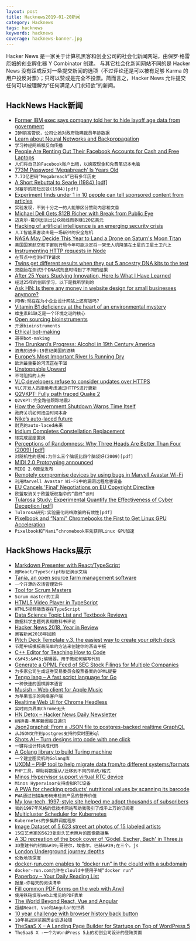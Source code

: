```yaml
---
layout: post
title: Hacknews2019-01-20新闻
category: Hacknews
tags: hacknews
keywords: hacknews
coverage: hacknews-banner.jpg
---
```


Hacker News 是一家关于计算机黑客和创业公司的社会化新闻网站，由保罗·格雷厄姆的创业孵化器 Y Combinator 创建。
与其它社会化新闻网站不同的是 Hacker News 没有踩或反对一条提交新闻的选项（不过评论还是可以被有足够 Karma 的用户投反对票）；只可以赞或是完全不投票。简而言之，Hacker News 允许提交任何可以被理解为“任何满足人们求知欲”的新闻。

## HackNews Hack新闻


- [Former IBM exec says company told her to hide layoff age data from government](https://www.theregister.co.uk/2019/01/18/ibm_government_lying_claims/)
- `IBM前高管说，公司让她对政府隐瞒裁员年龄数据`
- [Learn about Neural Networks and Backpropagation](https://towardsdatascience.com/everything-you-need-to-know-about-neural-networks-and-backpropagation-machine-learning-made-easy-e5285bc2be3a)
- `学习神经网络和反向传播`
- [People Are Renting Out Their Facebook Accounts for Cash and Free Laptops](https://www.buzzfeednews.com/article/craigsilverman/facebook-account-rental-ad-laundering-scam)
- `人们将自己的Facebook账户出租，以换取现金和免费笔记本电脑`
- [773M Password ‘Megabreach’ Is Years Old](https://krebsonsecurity.com/2019/01/773m-password-megabreach-is-years-old/)
- `7.73亿密码“Megabreach”已有多年历史`
- [A Short Rebuttal to Searle (1984) [pdf]](http://ai.stanford.edu/~nilsson/OnlinePubs-Nils/General%20Essays/OtherEssays-Nils/searle.pdf)
- `对塞尔的简短反驳(1984)[pdf]`
- [Experiment finds under 1 in 10 people can tell sponsored content from articles](https://www.bu.edu/research/articles/native-advertising-in-fake-news-era/)
- `实验发现，不到十分之一的人能够区分赞助内容和文章`
- [Michael Dell Gets $12B Richer with Break from Public Eye](https://www.bloomberg.com/news/articles/2019-01-11/michael-dell-gets-12-billion-richer-with-break-from-public-eye)
- `迈克尔·戴尔因淡出公众视线而多赚120亿美元`
- [Hacking of artificial intelligence is an emerging security crisis](https://www.wired.co.uk/article/artificial-intelligence-hacking-machine-learning-adversarial)
- `人工智能黑客攻击是一场新兴的安全危机`
- [NASA May Decide This Year to Land a Drone on Saturn&#39;s Moon Titan](https://www.space.com/43010-dragonfly-mission-would-put-a-drone-on-titan.html)
- `美国国家航空和宇宙航行局今年可能决定将一架无人机降落在土星的卫星土卫六上`
- [Instrumenting HTTP requests in Node](https://medium.com/@tlivings/instrumenting-http-requests-in-node-5bf48c10f1c0)
- `在节点中检测HTTP请求`
- [Twins get different results when they put 5 ancestry DNA kits to the test](https://www.cbc.ca/news/technology/dna-ancestry-kits-twins-marketplace-1.4980976)
- `双胞胎在测试5个DNA试剂盒时得到了不同的结果`
- [After 25 Years Studying Innovation, Here Is What I Have Learned](https://www.linkedin.com/pulse/after-40-years-studying-innovation-here-what-i-have-christensen/)
- `经过25年的创新学习，以下是我所学到的`
- [Ask HN: Is there any money in website design for small businesses anymore?](item?id=18945658)
- `问HN:现在在为小企业设计网站上还有钱吗?`
- [Vitamin B1 deficiency at the heart of an environmental mystery](https://www.pnas.org/content/115/42/10532)
- `维生素B1缺乏是一个环境之谜的核心`
- [Open sourcing bioinstruments](https://liorpachter.wordpress.com/2019/01/18/open-sourcing-bioinstruments/)
- `开源bioinstruments`
- [Ethical bot-making](http://mewo2.com/notes/bot-ethics/)
- `道德bot-making`
- [The Drunkard’s Progress: Alcohol in 19th Century America](https://medium.com/bunk/the-drunkards-progress-83ce12f3889c)
- `酒鬼的进步:19世纪美国的酒精`
- [Europe’s Most Important River Is Running Dry](https://www.bloomberg.com/news/articles/2019-01-18/europe-s-most-important-river-is-running-dry)
- `欧洲最重要的河流正在干涸`
- [Unstoppable Upward](https://www.lrb.co.uk/v41/n02/james-wolcott/the-unstoppable-upward)
- `不可阻挡的上升`
- [VLC developers refuse to consider updates over HTTPS](https://trac.videolan.org/vlc/ticket/21737)
- `VLC开发人员拒绝考虑通过HTTPS进行更新`
- [Q2VKPT: Fully path traced Quake 2](http://brechpunkt.de/q2vkpt)
- `Q2VKPT:完全路径跟踪地震2`
- [How the Government Shutdown Warps Time Itself](https://typesandtimes.net/2019/01/shutdown-warps-time)
- `政府关机如何扭曲时间本身`
- [Nike’s auto-laced future](https://techcrunch.com/2019/01/17/nikes-auto-laced-future/)
- `耐克的auto-laced未来`
- [Iridium Completes Constellation Replacement](https://www.flyingmag.com/iridium-completes-constellation-replacement?cmpid=ene20190117&amp;utm_source=internal&amp;utm_medium=email&amp;cid=46955&amp;mid=405018335)
- `铱完成星座置换`
- [Perceptions of Randomness: Why Three Heads Are Better Than Four (2009) [pdf]](http://psych.cf.ac.uk/home2/hahn/Psychological_Review_2009_Hahn.pdf)
- `对随机性的感知:为什么三个脑袋比四个脑袋好(2009)[pdf]`
- [MIDI 2.0 Prototyping announced](https://www.midi.org/articles-old/the-midi-manufacturers-association-mma-and-the-association-of-music-electronics-industry-amei-announce-midi-2-0tm-prototyping)
- `MIDI 2.0原型发布`
- [Remotely compromise devices by using bugs in Marvell Avastar Wi-Fi](https://embedi.org/blog/remotely-compromise-devices-by-using-bugs-in-marvell-avastar-wi-fi-from-zero-knowledge-to-zero-click-rce/)
- `利用Marvell Avastar Wi-Fi中的漏洞远程危害设备`
- [EU Cancels &#39;Final&#39; Negotiations on EU Copyright Directive](https://www.techdirt.com/articles/20190118/11062441423/eu-cancels-final-negotiations-eu-copyright-directive-as-it-becomes-clear-there-isnt-enough-support.shtml)
- `欧盟取消关于欧盟版权指令的“最终”谈判`
- [Tularosa Study: Experimental Quantify the Effectiveness of Cyber Deception [pdf]](https://scholarspace.manoa.hawaii.edu/bitstream/10125/60164/0724.pdf)
- `Tularosa研究:实验量化网络欺骗的有效性[pdf]`
- [Pixelbook and “Nami” Chromebooks the First to Get Linux GPU Acceleration](https://www.aboutchromebooks.com/news/pixelbook-and-nami-chromebooks-the-first-to-get-linux-gpu-acceleration-in-project-crostini/)
- `Pixelbook和“Nami”chromebook率先获得Linux GPU加速`


## HackShows Hacks展示

- [ Markdown Presenter with React/TypeScript](https://gwillz.github.io/slides/?tutorial)
- `用React/TypeScript标记演示文稿`
- [ Tania, an open source farm management software](https://github.com/Tanibox/tania-core)
- `一个开源的农场管理软件`
- [ Tool for Scrum Masters](https://www.scrumbs.app/)
- `Scrum master的工具`
- [ HTML5 Video Player in TypeScript](https://github.com/matvp91/indigo-player)
- `HTML5视频播放器在TypeScript`
- [ Data Science Topic List and Textbook Reviews](http://datasciencetexts.com)
- `数据科学主题列表和教科书评论`
- [ Hacker News 2018, Year in Review](https://chart.ly/stories/hacker-news-2018)
- `黑客新闻2018年回顾`
- [ Pitch Deck Template v.3, the easiest way to create your pitch deck](https://basetemplates.com/pitch-deck-template)
- `节距甲板模板最简单的方法来创建你的沥青甲板`
- [ C&#43;&#43; Editor for Teaching How to Code](http://emun.ro/workspace)
- `c&#43;&#43;编辑器，用于教如何编写代码`
- [ Generate a OPML Feed of SEC Stock Filings for Multiple Companies](https://opml.bb8.fun/)
- `为多家公司生成证券交易委员会股票备案的OPML提要`
- [ Tengo lang – A fast script language for Go](https://tengolang.com/)
- `一种快速的围棋脚本语言`
- [ Musish – Web client for Apple Music](https://musi.sh)
- `为苹果音乐的网络客户端`
- [ Realtime Web UI for Chrome Headless](https://deepstream.live/?hn)
- `实时网页界面Chrome无头`
- [ HN Detox – Hacker News Daily Newsletter](http://hndetox.com/v2)
- `HN排毒-黑客新闻每日通讯`
- [ Json2graphql: From a JSON file to postgres-backed realtime GraphQL](https://github.com/hasura/graphql-engine/tree/master/community/tools/json2graphql)
- `从JSON文件到postgres支持的实时图形ql`
- [ Shots AI – Turn designs into code with one click](https://www.shots.ai)
- `一键将设计转换成代码`
- [ A Golang library to build Turing machine](https://made2591.github.io/posts/golang-turing-machine)
- `一个建立图灵机的Golang库`
- [ UXDM – PHP tool to help migrate data from/to different systems/formats](https://github.com/DivineOmega/uxdm)
- `PHP工具，帮助将数据从/迁移到不同的系统/格式`
- [ Minos Hypervisor support virtual RTC device](https://github.com/minos-project/minos-hypervisor)
- `Minos Hypervisor支持虚拟RTC设备`
- [ A PWA for checking products&#39; nutritional values by scanning its barcode](https://github.com/moigonzalez/pwa-barcode-scanner)
- `PWA通过扫描条形码来检测产品的营养价值`
- [ My low-tech, 1997-style site helped me adopt thousands of subscribers](https://news.ycombinator.com/item?id=18941344)
- `我的1997年风格的低技术网站帮助我吸引了成千上万的订阅者`
- [ Multicluster Scheduler for Kubernetes](https://github.com/admiraltyio/multicluster-scheduler)
- `Kubernetes的多集群调度程序`
- [ Image Dataset of 5,623 street art photos of 15 labeled artists](https://www.floydhub.com/rememberlenny/datasets/street-art-photos-with-15-artists-sap15a)
- `15位艺术家的5623张街头艺术照片的图像数据集`
- [ A 3D recreation of the book cover of &#39;Gödel, Escher, Bach&#39; in Three.js](https://aidenbuis.com/)
- `3D重建书的封面&#39;哥德尔，埃舍尔，巴赫&#39;在三个。js`
- [ London Underground journey depths](http://www.michalpaszkiewicz.co.uk/blog/tubedepths/?from=Amersham&amp;to=Tower&#43;Hill)
- `伦敦地铁深度`
- [ docker-run.com enables to “docker run” in the clould with a subdomain](https://docker-run.com)
- `docker-run.com允许在clould中使用子域“docker run”`
- [ Paperboy – Your Daily Reading List](https://paperboy.cloud/)
- `报童-你每天的阅读清单`
- [ Fill common PDF forms on the web with Anvil](https://www.useanvil.com/free-forms/)
- `使用铁砧填写web上常见的PDF表单`
- [ The World Beyond React, Vue and Angular](https://areknawo.com/the-world-beyond-react-vue-angular)
- `超越React、Vue和Angular的世界`
- [ 10 year challenge with browser history back button](https://wb.schwiha.de/)
- `10年挑战浏览器历史后退按钮`
- [ TheSaaS X – A Landing Page Builder for Startups on Top of WordPress 5](http://thetheme.io/thesaasx/)
- `TheSaaS X -一个为WordPress 5上的初创公司设计的登陆页面`


